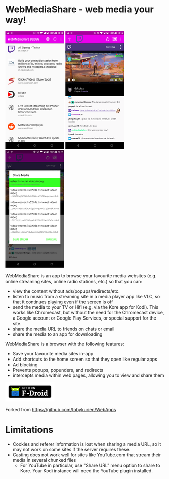 WebMediaShare - web media your way!
=============

![Main screen](images/wms1.png) ![Viewing media](images/wms2.png) ![Sharing media](images/wms3.png)


WebMediaShare is an app to browse your favourite media websites (e.g. online streaming sites, online radio stations, etc.)  so that you can:

  - view the content without ads/popups/redirects/etc. 
  - listen to music from a streaming site in a media player app like VLC, so that it continues playing even if the screen is off
  - send the media to your TV or Hifi (e.g. via the Kore app for Kodi). This works like Chromecast, but without the need for the Chromecast device, a Google account or Google Play Services, or special support for the site.
  - share the media URL to friends on chats or email
  - share the media to an app for downloading

WebMediaShare is a browser with the following features:

  - Save your favourite media sites in-app
  - Add shortcuts to the home screen so that they open like regular apps
  - Ad blocking
  - Prevents popups, popunders, and redirects
  - intercepts media within web pages, allowing you to view and share them

<a href="https://f-droid.org/en/packages/com.tobykurien.webmediashare/" target="_blank">
  <img src="images/fdroid.png" height="60"/>
</a>

Forked from https://github.com/tobykurien/WebApps

Limitations
===========

- Cookies and referer information is lost when sharing a media URL, so it may not work on some sites if the server requires these.
- Casting does not work well for sites like YouTube.com that stream their media in several chunked files
  - For YouTube in particular, use "Share URL" menu option to share to Kore. Your Kodi instance will need the YouTube plugin installed.
